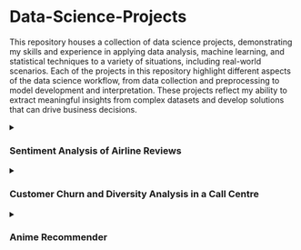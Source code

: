 # Data-Science-Projects

This repository houses a collection of data science projects, demonstrating my skills and experience in applying data analysis, machine learning, and statistical techniques to a variety of situations, including real-world scenarios. Each of the projects in this repository highlight different aspects of the data science workflow, from data collection and preprocessing to model development and interpretation. These projects reflect my ability to extract meaningful insights from complex datasets and develop solutions that can drive business decisions.

<details>
<summary><h3>Sentiment Analysis of Airline Reviews</h3></summary>

This project is part of Forage's [British Airways Data Science](https://www.theforage.com/simulations/british-airways/data-science-yqoz) Virtual Experience Program.

<details>
<summary><h4>Task 1: Web Scraping and Sentiment Analysis</h4></summary>
This notebook is the first task of a two-part project aimed at predicting customer booking behaviours. Here, the focus is on collecting raw data and preparing it for analysis. Using web scraping techniques, the notebook extracts reviews from a public website, processes the data to ensure cleanliness and consistency, and prepares it for use in predictive modelling.

<break></break>

The extracted data was processed and analysed using natural language processing (NLP) techniques to perform sentiment analysis to provide valuable insights into customer satisfaction and experience with British Airways.

#### Key Features

- Web scraping using `BeautifulSoup` and `requests` libraries to extract review data from Skytrax - collected a substantial number of reviews (3500), iterating through multiple pages dynamically, and stored them in the `data-BA_reviews.csv` file which is also included here.
- Initial text preprocessing including trimming whitespace as well as removing HTML tags, special characters, and stopwords.
- Advanced data visualisation techniques using Matplotlib and Seaborn to present findings effectively as histograms and wordclouds (utilising the `wordcloud` library). 

#### Results

- Successfully scraped and cleaned a dataset containing reviews, bulding techniques and gaining experience for subsequent predictive analysis.
- Visualised sentiment distribution across various aspects of the airline service.
- Created wordclouds to highlight frequently mentioned positive and negative aspects.
- Demonstrated the feasibility of automating data collection from dynamic web pages.

#### Applications

In the context of this Virtal Experience Program:

- Enhance customer experience by addressing common pain points identified in negative reviews.
- Inform targeted marketing strategies based on positive aspects highlighted by customers.
- Present the ability to benchmark against competitors by comparing sentiment scores.

How this will add to my data analysis and data science experience:

- The web scraping techniques can be adapted to collect data from other domains, such as e-commerce, social media, or news sites.
- The cleaned and structured data produced from this can serve as input for text analysis, sentiment analysis, or predictive modelling in various contexts (e.g. to create and train an RNN for predicting the next word in similar reviews).

#### Future Improvements

- Implement advanced NLP techniques like topic modeling to automatically categorize review content.
- Develop an automated solution by extending the use of the `BeautifulSoup` library here as well as adding real-time sentiment monitoring to track changes in customer satisfaction on a more granular level.
- Integrate sentiment analysis results with other data sources (e.g. flight data and customer demographics) to provide more comprehensive insights
- Create an interactive dashboard for easy exploration of sentiment trends and patterns.

</details>

<details>
<summary><h4>Task 2: Predictive Modeling of Customer Bookings</h4></summary>
This notebook represents the second part of the project of understanding and predicting customer booking behaviours. It builds on the foundational data exploration conducted in Part 1 and implements machine learning solutions that address a specific predictive task: determining whether a customer will complete a booking.

#### Key Features

- Performed data cleaning and transformation, including handling missing values, feature engineering, and encoding categorical variables.
- Highlighted distributions and potential features in the data using bar graphs, boxplots, and kernel density estimate (KDE) plots scatter plots created with the `matplotlib` and `seaborn` libraries.
- Implemented supervised learning models using scikit-learn and conducted hyperparameter tuning via grid search to optimise model performance.
- Evaluated models using metrics such as accuracy, precision, recall, and F1 score.

#### Results
- The trained models successfully predicted customer booking outcomes with high accuracy (0.85 and 0.83 before and after hyperparameter optimisation, respecitvely).
- In between the two, XGBoost with hyperparameter optimisation made better predections as indicated by the models' F1 scores in particular where the initial model had an F1 score of 0.08 which then improved to 0.21 with hyperparameter optimisation. However, since this is still below 0.5, the model still had rather poor performance. This could perhaps be improved by creating more training data using data augmentation, further optimising the hyperparameters, or even using another model such as a Random Forest Classifier or simpler regression methods like Linear, Lasso, Ridge, etc. 
- Feature importance analysis identified critical factors influencing booking behaviour, namely `purchase_lead` (the number of days in between the date of booking and the date of the flight) and `length_of_stay`.

#### Applications

#### Future Improvements

</details>

</details>

<details>
<summary><h3>Customer Churn and Diversity Analysis in a Call Centre</h3></summary>

This project is part of Forage's [PwC Switzerland Power BI](https://www.theforage.com/simulations/pwc-ch/power-bi-cqxg) Virtual Experience Program.

</details>

<details>
<summary><h3>Anime Recommender</h3></summary>
A collaborative filtering-based recommendation system built using Cosine Similarity which is used to measure distance between two points as an alternative to (and animporvement on) the traditional Euclidean Distance measurement.
<br/><br/>

_Add equations of Euclidean Distance and Cosine Similarity_


Read more about this approach in this [Medium article](https://medium.com/@arjunprakash027/understanding-cosine-similarity-a-key-concept-in-data-science-72a0fcc57599)

</details>
